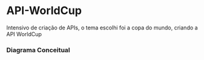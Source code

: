 # API-WorldCup
Intensivo de criação de APIs, o tema escolhi foi a copa do mundo, criando a API WorldCup


### Diagrama Conceitual 
